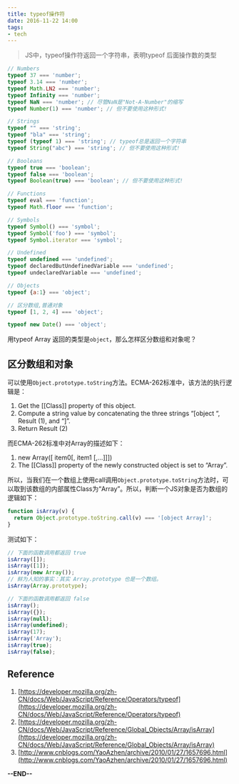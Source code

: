 ```yaml
---
title: typeof操作符
date: 2016-11-22 14:00
tags:
- tech
---
```


> JS中，typeof操作符返回一个字符串，表明typeof 后面操作数的类型

```javascript
// Numbers
typeof 37 === 'number';
typeof 3.14 === 'number';
typeof Math.LN2 === 'number';
typeof Infinity === 'number';
typeof NaN === 'number'; // 尽管NaN是"Not-A-Number"的缩写
typeof Number(1) === 'number'; // 但不要使用这种形式!

// Strings
typeof "" === 'string';
typeof "bla" === 'string';
typeof (typeof 1) === 'string'; // typeof总是返回一个字符串
typeof String("abc") === 'string'; // 但不要使用这种形式!

// Booleans
typeof true === 'boolean';
typeof false === 'boolean';
typeof Boolean(true) === 'boolean'; // 但不要使用这种形式!

// Functions
typeof eval === 'function';
typeof Math.floor === 'function';

// Symbols
typeof Symbol() === 'symbol';
typeof Symbol('foo') === 'symbol';
typeof Symbol.iterator === 'symbol';

// Undefined
typeof undefined === 'undefined';
typeof declaredButUndefinedVariable === 'undefined';
typeof undeclaredVariable === 'undefined'; 

// Objects
typeof {a:1} === 'object';

// 区分数组,普通对象
typeof [1, 2, 4] === 'object';

typeof new Date() === 'object';
```

用typeof Array 返回的类型是`object`，那么怎样区分数组和对象呢？

## 区分数组和对象

可以使用`Object.prototype.toString`方法。ECMA-262标准中，该方法的执行逻辑是：

1. Get the [[Class]] property of this object.
2. Compute a string value by concatenating the three strings “[object “, Result (1), and “]”. 
3. Return Result (2)

而ECMA-262标准中对Array的描述如下：

1. new Array([ item0[, item1 [,…]]]) 
2. The [[Class]] property of the newly constructed object is set to “Array”. 

所以，当我们在一个数组上使用call调用`Object.prototype.toString`方法时，可以取到该数组的内部属性Class为“Array”。所以，判断一个JS对象是否为数组的逻辑如下：

```javascript
function isArray(v) {
  return Object.prototype.toString.call(v) === '[object Array]';
}
```
测试如下：

```javascript
// 下面的函数调用都返回 true
isArray([]);
isArray([1]);
isArray(new Array());
// 鲜为人知的事实：其实 Array.prototype 也是一个数组。
isArray(Array.prototype); 

// 下面的函数调用都返回 false
isArray();
isArray({});
isArray(null);
isArray(undefined);
isArray(17);
isArray('Array');
isArray(true);
isArray(false);
```

## Reference

1. [https://developer.mozilla.org/zh-CN/docs/Web/JavaScript/Reference/Operators/typeof](https://developer.mozilla.org/zh-CN/docs/Web/JavaScript/Reference/Operators/typeof)
2. [https://developer.mozilla.org/zh-CN/docs/Web/JavaScript/Reference/Global_Objects/Array/isArray](https://developer.mozilla.org/zh-CN/docs/Web/JavaScript/Reference/Global_Objects/Array/isArray)
3. [http://www.cnblogs.com/YaoAzhen/archive/2010/01/27/1657696.html](http://www.cnblogs.com/YaoAzhen/archive/2010/01/27/1657696.html)

**--END--**